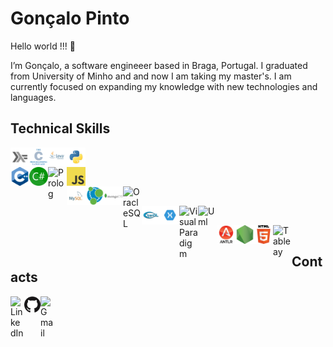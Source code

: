 # Gonçalo Pinto 

Hello world !!! 👋 

I’m Gonçalo, a software engineeer based in Braga, Portugal. I graduated from University of Minho and and now I am taking my master's. I am currently focused on expanding my knowledge with new technologies and languages.



## Technical Skills
[<img align="left" alt="Haskell" width="30px" src="https://raw.githubusercontent.com/github/explore/80688e429a7d4ef2fca1e82350fe8e3517d3494d/topics/haskell/haskell.png" />][haskell]
[<img align="left" alt="C" width="30px" src="https://raw.githubusercontent.com/github/explore/80688e429a7d4ef2fca1e82350fe8e3517d3494d/topics/c/c.png" />][c]
[<img align="left" alt="Java" width="30px" src="https://raw.githubusercontent.com/github/explore/80688e429a7d4ef2fca1e82350fe8e3517d3494d/topics/java/java.png"/>][java]
[<img align="left" alt="Python" width="30px" src="https://raw.githubusercontent.com/github/explore/80688e429a7d4ef2fca1e82350fe8e3517d3494d/topics/python/python.png" />][python]
<br />


[<img align="left" alt="Cpp" width="30px" src="https://raw.githubusercontent.com/github/explore/80688e429a7d4ef2fca1e82350fe8e3517d3494d/topics/cpp/cpp.png"/>][cpp]
[<img align="left" alt="Csharp" width="30px" src="https://raw.githubusercontent.com/github/explore/80688e429a7d4ef2fca1e82350fe8e3517d3494d/topics/csharp/csharp.png"/>][csharp]
[<img align="left" alt="Prolog" width="30px" src="https://starbeamrainbowlabs.com/images/logos/swi-prolog.svg"/>][prolog]
[<img align="left" alt="Javascript" width="30px" src="https://raw.githubusercontent.com/github/explore/80688e429a7d4ef2fca1e82350fe8e3517d3494d/topics/javascript/javascript.png" />][javascript]
<br />


[<img align="left" alt="MySql" width="30px" src="https://raw.githubusercontent.com/github/explore/80688e429a7d4ef2fca1e82350fe8e3517d3494d/topics/mysql/mysql.png" />][mysql]
[<img align="left" alt="Neo4j" width="30px" src="https://raw.githubusercontent.com/github/explore/3eef11bc4653f26a145723abcdf7a97d831a394e/topics/neo4j/neo4j.png" />][neo4j]
[<img align="left" alt="MongoDB" width="30px" src="https://raw.githubusercontent.com/github/explore/80688e429a7d4ef2fca1e82350fe8e3517d3494d/topics/mongodb/mongodb.png" />][mongo]
[<img align="left" alt="OracleSQL" width="30px" src="https://upload.wikimedia.org/wikipedia/en/6/68/Oracle_SQL_Developer_logo.svg" />][oracle]
<br />


[<img align="left" alt="Opengl" width="30px" src="https://raw.githubusercontent.com/github/explore/80688e429a7d4ef2fca1e82350fe8e3517d3494d/topics/opengl/opengl.png"/>][opengl]
[<img align="left" alt="Xamarin" width="30px" src="https://raw.githubusercontent.com/github/explore/80688e429a7d4ef2fca1e82350fe8e3517d3494d/topics/xamarin/xamarin.png"/>][xamarin]
[<img align="left" alt="VisualParadigm" width="30px" src="https://forums.visual-paradigm.com/uploads/default/original/2X/6/6d10753eda994cb828d6d182304d2c9929ae85c1.png"/>][visualparadigm]
[<img align="left" alt="Uml" width="30px" src="https://upload.wikimedia.org/wikipedia/commons/thumb/d/d5/UML_logo.svg/220px-UML_logo.svg.png" />][uml]
<br/>


[<img align="left" alt="Antlr" width="30px" src="https://raw.githubusercontent.com/github/explore/80688e429a7d4ef2fca1e82350fe8e3517d3494d/topics/antlr/antlr.png" />][antlr]
[<img align="left" alt="NodeJS" width="30px" src="https://raw.githubusercontent.com/github/explore/80688e429a7d4ef2fca1e82350fe8e3517d3494d/topics/nodejs/nodejs.png" />][nodejs]
[<img align="left" alt="html" width="30px" src="https://raw.githubusercontent.com/github/explore/80688e429a7d4ef2fca1e82350fe8e3517d3494d/topics/html/html.png" />][html]
[<img align="left" alt="Tableay" width="30px" src="https://www.pngjoy.com/fullpng/q2b8i6q4h8t3y6/" />][tableau]
<br/>



## Contacts
[<img align="left" alt="LinkedIn" width="22px" src="https://cdn.jsdelivr.net/npm/simple-icons@v3/icons/linkedin.svg" />][linkedin]
[<img align="left" alt="GitHub" width="26px" src="https://raw.githubusercontent.com/github/explore/78df643247d429f6cc873026c0622819ad797942/topics/github/github.png" />][github]
[<img align="left" alt="Gmail" width="22px" src="https://cdn.jsdelivr.net/npm/simple-icons@v3/icons/gmail.svg" />][email] 

[linkedin]: https://www.linkedin.com/in/gonçalo-pinto99
[github]: https://github.com/GRP99/
[email]: mailto:goncalopinto9@gmail.com

[haskell]: https://www.haskell.org/ "Haskell"
[c]:https://www.iso.org/standard/74528.html "C"
[java]: https://java.com/en/ "Java"
[python]: https://www.python.org/ "Python"

[cpp]: https://isocpp.org/ "Cpp"
[csharp]: https://docs.microsoft.com/pt-pt/dotnet/csharp/ "Csharp"
[prolog]: https://www.swi-prolog.org/ "Prolog"
[javascript]: https://www.javascript.com/ "Javascript"

[mysql]: https://www.mysql.com/ "MySQL"
[neo4j]: https://neo4j.com/ "Neo4j"
[mongo]: https://www.mongodb.com/ "MongoDB"
[oracle]: https://www.oracle.com/pt/database/technologies/appdev/sqldeveloper-landing.html "OracleSQL"

[opengl]: https://www.opengl.org/ "Opengl"
[xamarin]:https://dotnet.microsoft.com/apps/xamarin "Xamarin"
[visualparadigm]: https://www.visual-paradigm.com/ "Visual Paradigm"
[uml]: https://www.uml.org/ "UML"

[antlr]: https://www.antlr.org/ "Antlr"
[nodejs]: https://nodejs.org/en/ "NodeJS"
[html]: https://html.spec.whatwg.org/ "HTML"
[tableau]: https://www.tableau.com/ "Tableau"